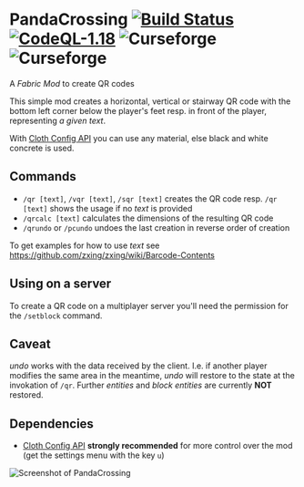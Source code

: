 # PandaCrossing [![Build Status](https://travis-ci.com/velnias75/PandaCrossing.svg?branch=1.18)](https://travis-ci.com/velnias75/PandaCrossing) [![CodeQL-1.18](https://github.com/velnias75/PandaCrossing/actions/workflows/codeql-analysis.yml/badge.svg?branch=1.18)](https://github.com/velnias75/PandaCrossing/actions/workflows/codeql-analysis.yml) ![Curseforge](https://cf.way2muchnoise.eu/versions/488463.svg) ![Curseforge](https://cf.way2muchnoise.eu/full_488463_downloads.svg)
A *Fabric Mod* to create QR codes

This simple mod creates a horizontal, vertical or stairway QR code with the bottom left corner below the player's feet resp. in front of the player, representing *a given text*.

With [Cloth Config API](https://www.curseforge.com/minecraft/mc-mods/cloth-config) you can use any material, else black and white concrete is used.

Commands
--------

* `/qr [text]`, `/vqr [text]`, `/sqr [text]` creates the QR code resp. `/qr [text]` shows the usage if no *text* is provided
* `/qrcalc [text]` calculates the dimensions of the resulting QR code
* `/qrundo` or `/pcundo` undoes the last creation in reverse order of creation

To get examples for how to use *text* see https://github.com/zxing/zxing/wiki/Barcode-Contents

Using on a server
-----------------

To create a QR code on a multiplayer server you'll need the permission for the `/setblock` command.

Caveat
------

*undo* works with the data received by the client. I.e. if another player modifies the same area in the meantime, *undo* will restore to the state at the invokation of `/qr`.
Further *entities* and *block entities* are currently **NOT** restored.

Dependencies
------------

* [Cloth Config API](https://www.curseforge.com/minecraft/mc-mods/cloth-config) **strongly recommended** for more control over the mod (get the settings menu with the key `u`)

![Screenshot of PandaCrossing](https://user-images.githubusercontent.com/4481414/120403323-42bff180-c344-11eb-8baa-7c0fa88aeea9.png)
